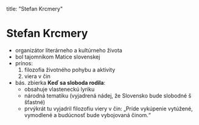 title: "Stefan Krcmery"
# Stefan Krcmery
- organizátor literárneho a kultúrneho života
- bol tajomníkom Matice slovenskej  
- prínos: 
	1. filozofia životného pohybu a aktivity                 
	2. viera v čin   
- bás. zbierka **Keď sa sloboda rodila**:
	- obsahuje vlasteneckú lyriku
	- národná tematiku (vyjadrená nádej, že Slovensko bude slobodné š šťastné)
	- prvýkrát tu vyjadril filozofiu viery v čin: „Príde vykúpenie vytúžené, vymodlené a budúcnosť bude vybojovaná činom.“  